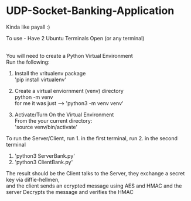 # UDP-Socket-Banking-Application
Kinda like payall :)


To use - Have 2 Ubuntu Terminals Open (or any terminal) <br /> <br />

You will need to create a Python Virtual Environment <br />
Run the following:  <br />

  1. Install the vritualenv package <br />
     'pip install virtualenv' <br />

  2. Create a virtual enviornment (venv) directory <br />
      python<version> -m venv <virtual-environment-name> <br />
      for me it was just --> 'python3 -m venv venv' <br />

  3. Activate/Turn On the Virtual Environment <br />
     From the your current directory: <br />
     'source venv/bin/activate' <br />

To run the Server/Client, run 1. in the first terminal, run 2. in the second terminal  <br />    

  1. 'python3 ServerBank.py' <br />
  2. 'python3 ClientBank.py' <br />

The result should be the Client talks to the Server, they exchange a secret key via diffie-hellmen, <br />
and the client sends an ecrypted message using AES and HMAC and the server Decrypts the message and verifies the HMAC <br />

